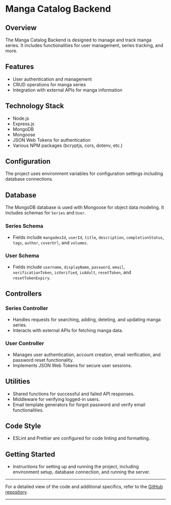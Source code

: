 # Manga Catalog Backend

## Overview
The Manga Catalog Backend is designed to manage and track manga series. It includes functionalities for user management, series tracking, and more.

## Features
- User authentication and management
- CRUD operations for manga series
- Integration with external APIs for manga information

## Technology Stack
- Node.js
- Express.js
- MongoDB
- Mongoose
- JSON Web Tokens for authentication
- Various NPM packages (bcryptjs, cors, dotenv, etc.)

## Configuration
The project uses environment variables for configuration settings including database connections. 

## Database
The MongoDB database is used with Mongoose for object data modeling. It includes schemas for `Series` and `User`.

### Series Schema
- Fields include `mangadexId`, `userId`, `title`, `description`, `completionStatus`, `tags`, `author`, `coverUrl`, and `volumes`.

### User Schema
- Fields include `username`, `displayName`, `password`, `email`, `verificationToken`, `isVerified`, `isAdult`, `resetToken`, and `resetTokenExpiry`.

## Controllers
### Series Controller
- Handles requests for searching, adding, deleting, and updating manga series.
- Interacts with external APIs for fetching manga data.

### User Controller
- Manages user authentication, account creation, email verification, and password reset functionality.
- Implements JSON Web Tokens for secure user sessions.

## Utilities
- Shared functions for successful and failed API responses.
- Middleware for verifying logged-in users.
- Email template generators for forgot password and verify email functionalities.

## Code Style
- ESLint and Prettier are configured for code linting and formatting.

## Getting Started
- Instructions for setting up and running the project, including environment setup, database connection, and running the server.

---

For a detailed view of the code and additional specifics, refer to the [GitHub repository](https://github.com/lanbow93/manga_catalog_backend).

---